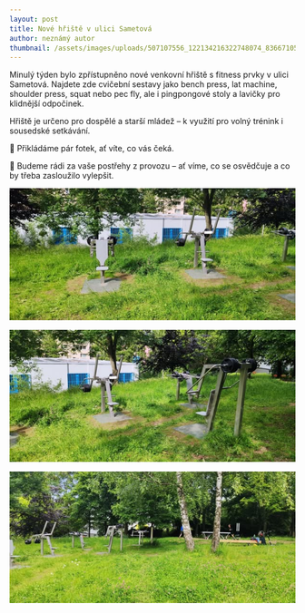 ```yaml
---
layout: post
title: Nové hřiště v ulici Sametová
author: neznámý autor
thumbnail: /assets/images/uploads/507107556_122134216322748074_8366710575356428026_n.jpg
---
```

Minulý týden bylo zpřístupněno nové venkovní hřiště s fitness prvky v ulici Sametová. Najdete zde cvičební sestavy jako bench press, lat machine, shoulder press, squat nebo pec fly, ale i pingpongové stoly a lavičky pro klidnější odpočinek.


Hřiště je určeno pro dospělé a starší mládež – k využití pro volný trénink i sousedské setkávání.


📸 Přikládáme pár fotek, ať víte, co vás čeká.

💬 Budeme rádi za vaše postřehy z provozu – ať víme, co se osvědčuje a co by třeba zasloužilo vylepšit.

![](/assets/images/uploads/506104619_122134216586748074_7671052937088257162_n.jpg)

![](/assets/images/uploads/505848845_122134216580748074_1427479347956632441_n.jpg)

![](/assets/images/uploads/507107556_122134216322748074_8366710575356428026_n.jpg)
